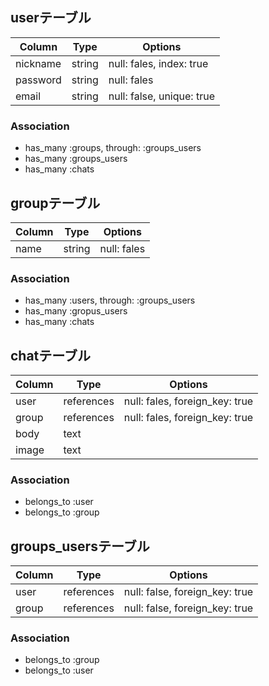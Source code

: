 ## userテーブル

|Column|Type|Options|
|------|----|-------|
|nickname|string|null: fales, index: true|
|password|string|null: fales|
|email|string|null: false, unique: true|

### Association
- has_many :groups, through: :groups_users
- has_many :groups_users
- has_many :chats


## groupテーブル

|Column|Type|Options|
|------|----|-------|
|name|string|null: fales|

### Association
- has_many :users, through: :groups_users
- has_many :gropus_users
- has_many :chats


## chatテーブル
|Column|Type|Options|
|------|----|-------|
|user|references|null: fales, foreign_key: true|
|group|references|null: fales, foreign_key: true|
|body|text|
|image|text|

### Association
- belongs_to :user
- belongs_to :group


## groups_usersテーブル

|Column|Type|Options|
|------|----|-------|
|user|references|null: false, foreign_key: true|
|group|references|null: false, foreign_key: true|

### Association
- belongs_to :group
- belongs_to :user